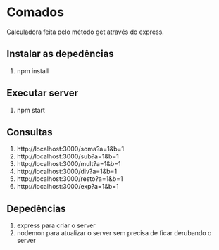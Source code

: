 # Comados

Calculadora feita pelo método get através do express.

## Instalar as depedências

1. npm install

## Executar server

1. npm start

## Consultas

1. http://localhost:3000/soma?a=1&b=1
2. http://localhost:3000/sub?a=1&b=1
3. http://localhost:3000/mult?a=1&b=1
4. http://localhost:3000/div?a=1&b=1
5. http://localhost:3000/resto?a=1&b=1
6. http://localhost:3000/exp?a=1&b=1


## Depedências

1. express para criar o server
2. nodemon para atualizar o server sem precisa de ficar derubando o server
